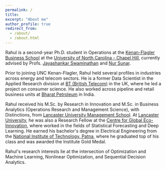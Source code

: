 ```yaml
---
permalink: /
title: 
excerpt: "About me"
author_profile: true
redirect_from:
  - /about/
  - /about.html
---
```


Rahul is a second-year Ph.D. student in Operations at the [Kenan-Flagler Business School](https://www.kenan-flagler.unc.edu/) at the [University of North Carolina - Chapel Hill](https://www.unc.edu/), currently advised by Profs. [Jayashankar Swaminathan](http://public.kenan-flagler.unc.edu/Faculty/swaminaj/) and [Nur Sunar](https://sites.google.com/view/nur-sunar/home). 

Prior to joining UNC Kenan-Flagler, Rahul held several profiles in industries across energy and telecom sectors. He is a former Data Scientist in the Applied Research division at [BT (British Telecom)](https://www.bt.com/) in the UK, where he led a project on consumer science. He also worked across pipeline and retail business units at [Bharat Petroleum](https://www.bharatpetroleum.com/) in India. 

Rahul received his M.Sc. by Research in Innovation and M.Sc. in Business Analytics (Operations Research and Management Science), with Distinctions, from [Lancaster University Management School](https://www.lancaster.ac.uk/lums/). At [Lancaster University](https://www.lancaster.ac.uk/), he was also a Research Fellow at the [Centre for Global Eco-Innovation](http://www.globalecoinnovation.org/), where worked in the fields of Statistical Forecasting and Deep Learning. He earned his bachelor's degree in Electrical Engineering from the [National Institute of Technology, Patna](http://www.nitp.ac.in/php/home.php), where he graduated top of his class and was awarded the Institute Gold Medal.

Rahul's research interests lie at the intersection of Optimization and Machine Learning, Nonlinear Optimization, and Sequential Decision Analytics.
